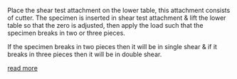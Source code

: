 Place the shear test attachment on the lower table, this attachment consists of cutter. The specimen is inserted in shear test attachment & lift the lower table so that the zero is adjusted, then apply the load such that the specimen breaks in two or three pieces.

If the specimen breaks in two pieces then it will be in single shear & if it breaks in three pieces then it will be in double shear. 

<a href="docs/Exp-3-Shear-test.pdf">read more</a>
